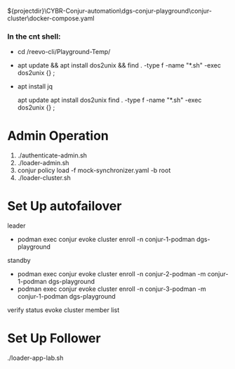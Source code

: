 ${projectdir}\CYBR-Conjur-automation\dgs-conjur-playground\conjur-cluster\docker-compose.yaml
### In the cnt shell:
* cd /reevo-cli/Playground-Temp/
* apt update && apt install dos2unix && find . -type f -name "*.sh" -exec dos2unix {} \;
* apt install jq


  apt update
  apt install dos2unix
  find . -type f -name "*.sh" -exec dos2unix {} \;

  
# Admin Operation
1. ./authenticate-admin.sh
2. ./loader-admin.sh
3. conjur policy load -f mock-synchronizer.yaml -b root
4. ./loader-cluster.sh 




# Set Up autofailover
leader 

* podman exec conjur evoke cluster enroll -n conjur-1-podman dgs-playground

standby

* podman exec conjur evoke cluster enroll -n conjur-2-podman -m conjur-1-podman dgs-playground
* podman exec conjur evoke cluster enroll -n conjur-3-podman -m conjur-1-podman dgs-playground

verify status evoke cluster member list

# Set Up Follower

./loader-app-lab.sh

